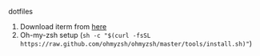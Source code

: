 dotfiles

1. Download iterm from [here](https://iterm2.com)
2. Oh-my-zsh setup (`sh -c "$(curl -fsSL https://raw.github.com/ohmyzsh/ohmyzsh/master/tools/install.sh)"`)
